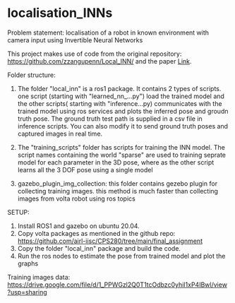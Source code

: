 # localisation_INNs
Problem statement: localisation of a robot in known environment with camera input using Invertible Neural Networks 

This project makes use of code from the original repository: https://github.com/zzangupenn/Local_INN/ and the paper [Link](https://arxiv.org/abs/2209.11925).

Folder structure:

1. The folder "local_inn" is a ros1 package. It contains 2 types of scripts. one script (starting with "learned_nn_...py") load the trained model and the other scripts( starting with "inference...py) communicates with the trained model using ros services and plots the inferred pose and groudn truth pose. The ground truth test path is supplied in a csv file in inference scripts. You can also modify it to send ground truth poses and captured images in real time.


2. The "training_scripts" folder has scripts for training the INN model. The script names containing the world "sparse" are used to training seprate model for each parameter in the 3D pose, where as the other script learns all the 3 DOF pose using a single model

3. gazebo_plugin_img_collection: this folder contains gezebo plugin for collecting training images. this method is much faster than collecting images from volta robot using ros topics


SETUP:

1. Install ROS1 and gazebo on ubuntu 20.04.
2. Copy volta packages as mentioned in the github repo: https://github.com/airl-iisc/CPS280/tree/main/final_assignment
3. Copy the folder "local_inn" package and build the code.
4. Run the ros nodes to estimate the pose from trained model and plot the graphs



Training images data: https://drive.google.com/file/d/1_PPWGzl2Q0T1tcOdbzc0yhiI1xP4IBwl/view?usp=sharing


